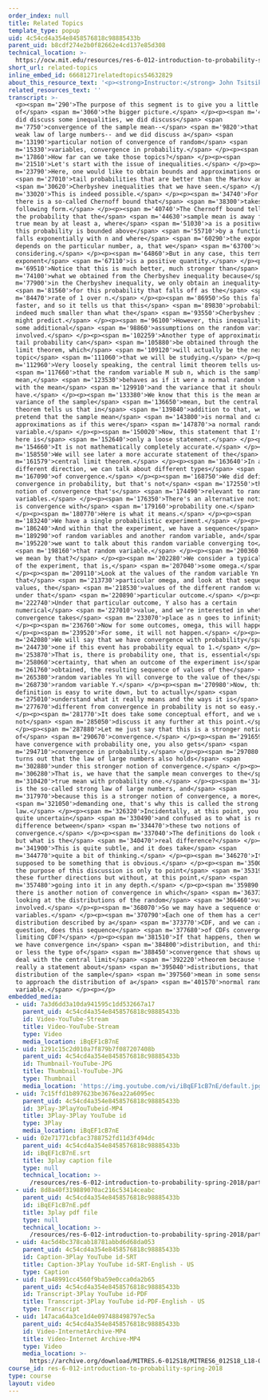 ```yaml
---
order_index: null
title: Related Topics
template_type: popup
uid: 4c54cd4a354e8458576818c98885433b
parent_uid: b8cdf274e2b0f82662e4cd137e85d308
technical_location: >-
  https://ocw.mit.edu/resources/res-6-012-introduction-to-probability-spring-2018/part-ii-inference-limit-theorems/related-topics
short_url: related-topics
inline_embed_id: 66681271relatedtopics54632829
about_this_resource_text: '<p><strong>Instructor:</strong> John Tsitsiklis</p>'
related_resources_text: ''
transcript: >-
  <p><span m='290'>The purpose of this segment is to give you a little bit
  of</span> <span m='3060'>the bigger picture.</span> </p><p><span m='4510'>We
  did discuss some inequalities, we did discuss</span> <span
  m='7750'>convergence of the sample mean--</span> <span m='9820'>that's the
  weak law of large numbers-- and we did discuss a</span> <span
  m='13190'>particular notion of convergence of random</span> <span
  m='15330'>variables, convergence in probability.</span> </p><p><span
  m='17860'>How far can we take those topics?</span> </p><p><span
  m='21510'>Let's start with the issue of inequalities.</span> </p><p><span
  m='23790'>Here, one would like to obtain bounds and approximations on</span>
  <span m='27010'>tail probabilities that are better than the Markov and</span>
  <span m='30620'>Cherbyshev inequalities that we have seen.</span> </p><p><span
  m='33020'>This is indeed possible.</span> </p><p><span m='34740'>For example,
  there is a so-called Chernoff bound that</span> <span m='38300'>takes the
  following form.</span> </p><p><span m='40740'>The Chernoff bound tells us that
  the probability that the</span> <span m='44630'>sample mean is away from the
  true mean by at least a, where</span> <span m='51030'>a is a positive number,
  this probability is bounded above</span> <span m='55710'>by a function that
  falls exponentially with n and where</span> <span m='60290'>the exponent
  depends on the particular number, a, that we</span> <span m='63700'>are
  considering.</span> </p><p><span m='64860'>But in any case, this term in the
  exponent</span> <span m='67110'>is a positive quantity.</span> </p><p><span
  m='69510'>Notice that this is much better, much stronger than</span> <span
  m='74100'>what we obtained from the Cherbyshev inequality because</span> <span
  m='77900'>in the Cherbyshev inequality, we only obtain an inequality</span>
  <span m='81560'>for this probability that falls off as the</span> <span
  m='84470'>rate of 1 over n.</span> </p><p><span m='86950'>So this falls much
  faster, and so it tells us that this</span> <span m='89830'>probability is
  indeed much smaller than what the</span> <span m='93550'>Cherbyshev inequality
  might predict.</span> </p><p><span m='96100'>However, this inequality requires
  some additional</span> <span m='98860'>assumptions on the random variables
  involved.</span> </p><p><span m='102259'>Another type of approximation on this
  tail probability can</span> <span m='105880'>be obtained through the central
  limit theorem, which</span> <span m='109120'>will actually be the next
  topic</span> <span m='111060'>that we will be studying.</span> </p><p><span
  m='112960'>Very loosely speaking, the central limit theorem tells us</span>
  <span m='117660'>that the random variable M sub n, which is the sample
  mean,</span> <span m='123530'>behaves as if it were a normal random variable
  with the mean</span> <span m='129910'>and the variance that it should
  have.</span> </p><p><span m='133380'>We know that this is the mean and the
  variance of the sample</span> <span m='136650'>mean, but the central limit
  theorem tells us that in</span> <span m='139840'>addition to that, we can also
  pretend that the sample mean</span> <span m='143800'>is normal and carry out
  approximations as if this were</span> <span m='147870'>a normal random
  variable.</span> </p><p><span m='150020'>Now, this statement that I'm making
  here is</span> <span m='152640'>only a loose statement.</span> </p><p><span
  m='154660'>It is not mathematically completely accurate.</span> </p><p><span
  m='158550'>We will see later a more accurate statement of the</span> <span
  m='161579'>central limit theorem.</span> </p><p><span m='163640'>In a
  different direction, we can talk about different types</span> <span
  m='167090'>of convergence.</span> </p><p><span m='168750'>We did define
  convergence in probability, but that's not</span> <span m='172550'>the only
  notion of convergence that's</span> <span m='174490'>relevant to random
  variables.</span> </p><p><span m='176350'>There's an alternative notion, which
  is convergence with</span> <span m='179160'>probability one.</span>
  </p><p><span m='180770'>Here is what it means.</span> </p><p><span
  m='183240'>We have a single probabilistic experiment.</span> </p><p><span
  m='186240'>And within that the experiment, we have a sequence</span> <span
  m='189290'>of random variables and another random variable, and</span> <span
  m='195220'>we want to talk about this random variable converging to</span>
  <span m='198160'>that random variable.</span> </p><p><span m='200360'>What do
  we mean by that?</span> </p><p><span m='202280'>We consider a typical outcome
  of the experiment, that is,</span> <span m='207040'>some omega.</span>
  </p><p><span m='209110'>Look at the values of the random variable Yn under
  that</span> <span m='213730'>particular omega, and look at that sequence of
  values, the</span> <span m='218530'>values of the different random variables
  under that</span> <span m='220890'>particular outcome.</span> </p><p><span
  m='222740'>Under that particular outcome, Y also has a certain
  numerical</span> <span m='227010'>value, and we're interested in whether this
  convergence takes</span> <span m='233070'>place as n goes to infinity.</span>
  </p><p><span m='236760'>Now for some outcomes, omega, this will happen.</span>
  </p><p><span m='239520'>For some, it will not happen.</span> </p><p><span
  m='242080'>We will say that we have convergence with probability</span> <span
  m='244730'>one if this event has probability equal to 1.</span> </p><p><span
  m='253870'>That is, there is probability one, that is, essential</span> <span
  m='258060'>certainty, that when an outcome of the experiment is</span> <span
  m='261760'>obtained, the resulting sequence of values of the</span> <span
  m='265380'>random variables Yn will converge to the value of the</span> <span
  m='268730'>random variable Y.</span> </p><p><span m='270980'>Now, this
  definition is easy to write down, but to actually</span> <span
  m='275010'>understand what it really means and the ways it is</span> <span
  m='277670'>different from convergence in probability is not so easy.</span>
  </p><p><span m='281770'>It does take some conceptual effort, and we will
  not</span> <span m='285050'>discuss it any further at this point.</span>
  </p><p><span m='287880'>Let me just say that this is a stronger notion
  of</span> <span m='290670'>convergence.</span> </p><p><span m='291659'>If you
  have convergence with probability one, you also gets</span> <span
  m='294710'>convergence in probability.</span> </p><p><span m='297080'>And it
  turns out that the law of large numbers also holds</span> <span
  m='302880'>under this stronger notion of convergence.</span> </p><p><span
  m='306280'>That is, we have that the sample mean converges to the</span> <span
  m='310420'>true mean with probability one.</span> </p><p><span m='314170'>This
  is the so-called strong law of large numbers, and</span> <span
  m='317970'>because this is a stronger notion of convergence, a more</span>
  <span m='321050'>demanding one, that's why this is called the strong
  law.</span> </p><p><span m='326320'>Incidentally, at this point, you might be
  quite uncertain</span> <span m='330490'>and confused as to what is really the
  difference between</span> <span m='334470'>these two notions of
  convergence.</span> </p><p><span m='337040'>The definitions do look different,
  but what is the</span> <span m='340470'>real difference?</span> </p><p><span
  m='341900'>This is quite subtle, and it does take</span> <span
  m='344770'>quite a bit of thinking.</span> </p><p><span m='346270'>It's not
  supposed to be something that is obvious.</span> </p><p><span m='350090'>So
  the purpose of this discussion is only to point</span> <span m='353190'>out
  these further directions but without, at this point,</span> <span
  m='357480'>going into it in any depth.</span> </p><p><span m='359890'>Finally,
  there is another notion of convergence in which</span> <span m='363730'>we're
  looking at the distributions of the random</span> <span m='366460'>variables
  involved.</span> </p><p><span m='368070'>So we may have a sequence of random
  variables.</span> </p><p><span m='370790'>Each one of them has a certain
  distribution described by a</span> <span m='373770'>CDF, and we can ask the
  question, does this sequence</span> <span m='377680'>of CDFs converge to a
  limiting CDF?</span> </p><p><span m='381510'>If that happens, then we say that
  we have convergence in</span> <span m='384800'>distribution, and this is more
  or less the type of</span> <span m='388450'>convergence that shows up when we
  deal with the central limit</span> <span m='392220'>theorem because this is
  really a statement about</span> <span m='395040'>distributions, that the
  distribution of the sample</span> <span m='397560'>mean in some sense starts
  to approach the distribution of a</span> <span m='401570'>normal random
  variable.</span> </p><p></p>
embedded_media:
  - uid: 7a3d6dd3a10da941595c1dd532667a17
    parent_uid: 4c54cd4a354e8458576818c98885433b
    id: Video-YouTube-Stream
    title: Video-YouTube-Stream
    type: Video
    media_location: iBqEF1cB7nE
  - uid: 1291c15c2d010a7f879b7f087207408b
    parent_uid: 4c54cd4a354e8458576818c98885433b
    id: Thumbnail-YouTube-JPG
    title: Thumbnail-YouTube-JPG
    type: Thumbnail
    media_location: 'https://img.youtube.com/vi/iBqEF1cB7nE/default.jpg'
  - uid: 7c15ffd1b897623be3676ea22a6095ec
    parent_uid: 4c54cd4a354e8458576818c98885433b
    id: 3Play-3PlayYouTubeid-MP4
    title: 3Play-3Play YouTube id
    type: 3Play
    media_location: iBqEF1cB7nE
  - uid: 02e71771cbfac3788752fd11d3f494dc
    parent_uid: 4c54cd4a354e8458576818c98885433b
    id: iBqEF1cB7nE.srt
    title: 3play caption file
    type: null
    technical_location: >-
      /resources/res-6-012-introduction-to-probability-spring-2018/part-ii-inference-limit-theorems/related-topics/iBqEF1cB7nE.srt
  - uid: 8d8a40f319889070ac216c53414ceabc
    parent_uid: 4c54cd4a354e8458576818c98885433b
    id: iBqEF1cB7nE.pdf
    title: 3play pdf file
    type: null
    technical_location: >-
      /resources/res-6-012-introduction-to-probability-spring-2018/part-ii-inference-limit-theorems/related-topics/iBqEF1cB7nE.pdf
  - uid: 4ac5d4bc378cab18781abbd6d68da053
    parent_uid: 4c54cd4a354e8458576818c98885433b
    id: Caption-3Play YouTube id-SRT
    title: Caption-3Play YouTube id-SRT-English - US
    type: Caption
  - uid: f1a48991cc4560f9ba59e0cca0da2b65
    parent_uid: 4c54cd4a354e8458576818c98885433b
    id: Transcript-3Play YouTube id-PDF
    title: Transcript-3Play YouTube id-PDF-English - US
    type: Transcript
  - uid: 147aca64a3ce1d4e097488498797ec5a
    parent_uid: 4c54cd4a354e8458576818c98885433b
    id: Video-InternetArchive-MP4
    title: Video-Internet Archive-MP4
    type: Video
    media_location: >-
      https://archive.org/download/MITRES.6-012S18/MITRES6_012S18_L18-08_300k.mp4
course_id: res-6-012-introduction-to-probability-spring-2018
type: course
layout: video
---
```

